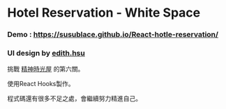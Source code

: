 # Hotel Reservation - White Space

### Demo : https://susublace.github.io/React-hotle-reservation/

### UI design by [edith.hsu](https://challenge.thef2e.com/user/1600)
挑戰 [精神時光屋](https://challenge.thef2e.com/) 的第六關。

使用React Hooks製作。

程式碼還有很多不足之處，會繼續努力精進自己。

